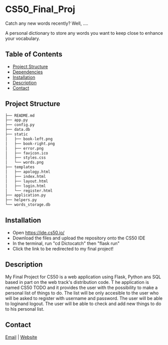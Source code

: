 # CS50_Final_Proj
Catch any new words recently? Well, ....

A personal dictionary to store any words you want to keep close to enhance your vocabulary.


## Table of Contents
- [Project Structure](#project-structure)
- [Dependencies](#dependencies)
- [Installation](#installation)
- [Description](#Description)
- [Contact](#contact)


## Project Structure
  ```sh
  ├── README.md
  ├── app.py
  ├── config.py
  ├── data.db
  ├── static
  │   ├── book-left.png
  │   ├── book-right.png
  │   ├── error.png
  │   ├── favicon.ico
  │   ├── styles.css
  │   └── words.png
  ├── templates
  │   ├── apology.html
  │   ├── index.html
  │   ├── layout.html
  │   ├── login.html
  │   └── register.html
  ├── application.py
  ├── helpers.py
  └── words_storage.db
  ```

## Installation
* Open https://ide.cs50.io/
* Download the files and upload the repository onto the CS50 IDE
* In the terminal, run "cd Dictocatch" then "flask run"
* Click the link to be redirected to my final project!


## Description
My Final Project for CS50 is a web application using Flask,
Python ans SQL based in part on the web track's distribution code. T
he application is named CS50 TODO and it provides the user with the
possibility to make a personal list of things to do. The list will
be only accesible to the user who will be asked to register with
username and password. The user will be able to loginand logout.
The user will be able to check and add new things to do to his personal list.


## Contact
[Email](mailto:2sagarpatel2@gmail.com) | [Website](https://sagarpatel211.github.io/)
